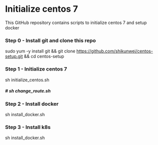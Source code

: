 # Initialize centos 7

This GitHub repository contains scripts to initialize centos 7 and setup docker


### Step 0 - Install git and clone this repo

sudo yum -y install git && git clone https://github.com/shikunwei/centos-setup.git && cd centos-setup

### Step 1 - Initialize centos 7
sh initialize_centos.sh
##### # sh change_route.sh

### Step 2 - Install docker
sh install_docker.sh


### Step 3 - Install k8s
sh install_docker.sh
